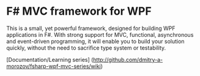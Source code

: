   
# F# MVC framework for WPF

This is a small, yet powerful framework, designed for building WPF applications in F#. With strong support for MVC, functional, asynchronous and event-driven programming, it will enable you to build your solution quickly, without the need to sacrifice type system or testability.

[Documentation/Learning series] (http://github.com/dmitry-a-morozov/fsharp-wpf-mvc-series/wiki)
